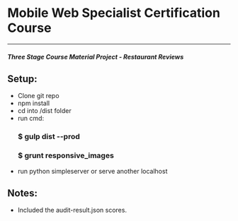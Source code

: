 # Mobile Web Specialist Certification Course
---
#### _Three Stage Course Material Project - Restaurant Reviews_

## Setup:

- Clone git repo
- npm install
- cd into /dist folder
- run cmd: 
   ### $ gulp dist --prod
   ### $ grunt responsive_images
- run python simpleserver or serve another localhost

## Notes:
- Included the audit-result.json scores.
